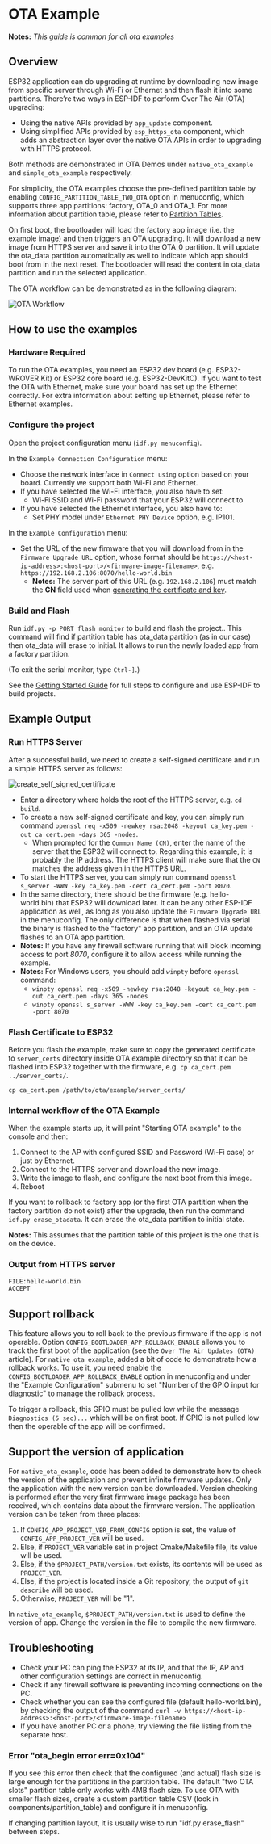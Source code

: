 # OTA Example

**Notes:** *This guide is common for all ota examples*

## Overview

ESP32 application can do upgrading at runtime by downloading new image from specific server through Wi-Fi or Ethernet and then flash it into some partitions. There’re two ways in ESP-IDF to perform Over The Air (OTA) upgrading:

- Using the native APIs provided by `app_update` component.
- Using simplified APIs provided by  `esp_https_ota` component, which adds an abstraction layer over the native OTA APIs in order to upgrading with HTTPS protocol.

Both methods are demonstrated in OTA Demos under `native_ota_example` and `simple_ota_example` respectively.

For simplicity, the OTA examples choose the pre-defined partition table by enabling `CONFIG_PARTITION_TABLE_TWO_OTA` option in menuconfig, which supports three app partitions: factory, OTA_0 and OTA_1. For more information about partition table, please refer to [Partition Tables](https://docs.espressif.com/projects/esp-idf/en/latest/api-guides/partition-tables.html).

On first boot, the bootloader will load the factory app image (i.e. the example image) and then triggers an OTA upgrading. It will download a new image from HTTPS server and save it into the OTA_0 partition. It will update the ota_data partition automatically as well to indicate which app should boot from in the next reset. The bootloader will read the content in ota_data partition and run the selected application.

The OTA workflow can be demonstrated as in the following diagram:

![OTA Workflow](ota_workflow.png)

## How to use the examples

### Hardware Required

To run the OTA examples, you need an ESP32 dev board (e.g. ESP32-WROVER Kit) or ESP32 core board (e.g. ESP32-DevKitC). If you want to test the OTA with Ethernet, make sure your board has set up the Ethernet correctly. For extra information about setting up Ethernet, please refer to Ethernet examples.

### Configure the project

Open the project configuration menu (`idf.py menuconfig`). 

In the `Example Connection Configuration` menu:

* Choose the network interface in `Connect using`  option based on your board. Currently we support both Wi-Fi and Ethernet.
* If you have selected the Wi-Fi interface, you also have to set:
  * Wi-Fi SSID and Wi-Fi password that your ESP32 will connect to
* If you have selected the Ethernet interface, you also have to:
  * Set PHY model under `Ethernet PHY Device` option, e.g. IP101.

In the `Example Configuration` menu:

* Set the URL of the new firmware that you will download from in the `Firmware Upgrade URL` option, whose format should be `https://<host-ip-address>:<host-port>/<firmware-image-filename>`, e.g. `https://192.168.2.106:8070/hello-world.bin`
  * **Notes:** The server part of this URL (e.g. `192.168.2.106`) must match the **CN** field used when [generating the certificate and key](#run-https-server).

### Build and Flash

Run `idf.py -p PORT flash monitor` to build and flash the project.. This command will find if partition table has ota_data partition (as in our case) then ota_data will erase to initial. It allows to run the newly loaded app from a factory partition.

(To exit the serial monitor, type ``Ctrl-]``.)

See the [Getting Started Guide](https://docs.espressif.com/projects/esp-idf/en/latest/get-started/index.html) for full steps to configure and use ESP-IDF to build projects.

## Example Output

### Run HTTPS Server

After a successful build, we need to create a self-signed certificate and run a simple HTTPS server as follows:

![create_self_signed_certificate](https://dl.espressif.com/dl/esp-idf/docs/_static/ota_self_signature.gif)

* Enter a directory where holds the root of the HTTPS server, e.g. `cd build`.
* To create a new self-signed certificate and key, you can simply run command `openssl req -x509 -newkey rsa:2048 -keyout ca_key.pem -out ca_cert.pem -days 365 -nodes`.
  * When prompted for the `Common Name (CN)`, enter the name of the server that the ESP32 will connect to. Regarding this example, it is probably the IP address. The HTTPS client will make sure that the `CN` matches the address given in the HTTPS URL.
* To start the HTTPS server, you can simply run command `openssl s_server -WWW -key ca_key.pem -cert ca_cert.pem -port 8070`.
* In the same directory, there should be the firmware (e.g. hello-world.bin) that ESP32 will download later. It can be any other ESP-IDF application as well, as long as you also update the `Firmware Upgrade URL` in the menuconfig. The only difference is that when flashed via serial the binary is flashed to the "factory" app partition, and an OTA update flashes to an OTA app partition.
* **Notes:** If you have any firewall software running that will block incoming access to port *8070*, configure it to allow access while running the example.
* **Notes:** For Windows users, you should add `winpty` before `openssl` command:
  * `winpty openssl req -x509 -newkey rsa:2048 -keyout ca_key.pem -out ca_cert.pem -days 365 -nodes`
  * `winpty openssl s_server -WWW -key ca_key.pem -cert ca_cert.pem -port 8070`

### Flash Certificate to ESP32

Before you flash the example, make sure to copy the generated certificate to `server_certs` directory inside OTA example directory so that it can be flashed into ESP32 together with the firmware, e.g. `cp ca_cert.pem ../server_certs/`.

```
cp ca_cert.pem /path/to/ota/example/server_certs/
```

### Internal workflow of the OTA Example

When the example starts up, it will print "Starting OTA example" to the console and then:

1. Connect to the AP with configured SSID and Password (Wi-Fi case) or just by Ethernet.
2. Connect to the HTTPS server and download the new image.
3. Write the image to flash, and configure the next boot from this image.
4. Reboot

If you want to rollback to factory app (or the first OTA partition when the factory partition do not exist) after the upgrade, then run the command `idf.py erase_otadata`. It can erase the ota_data partition to initial state.

**Notes:** This assumes that the partition table of this project is the one that is on the device.

### Output from HTTPS server

```bash
FILE:hello-world.bin
ACCEPT
```


## Support rollback

This feature allows you to roll back to the previous firmware if the app is not operable. Option `CONFIG_BOOTLOADER_APP_ROLLBACK_ENABLE` allows you to track the first boot of the application (see the ``Over The Air Updates (OTA)`` article). 
For ``native_ota_example``, added a bit of code to demonstrate how a rollback works. To use it, you need enable the `CONFIG_BOOTLOADER_APP_ROLLBACK_ENABLE` option in menuconfig and under the "Example Configuration" submenu to set "Number of the GPIO input for diagnostic" to manage the rollback process.

To trigger a rollback, this GPIO must be pulled low while the message `Diagnostics (5 sec)...` which will be on first boot.
If GPIO is not pulled low then the operable of the app will be confirmed.

## Support the version of application

For ``native_ota_example``, code has been added to demonstrate how to check the version of the application and prevent infinite firmware updates. Only the application with the new version can be downloaded. Version checking is performed after the very first firmware image package has been received, which contains data about the firmware version. The application version can be taken from three places:

1. If `CONFIG_APP_PROJECT_VER_FROM_CONFIG` option is set, the value of `CONFIG_APP_PROJECT_VER` will be used.
2. Else, if ``PROJECT_VER`` variable set in project Cmake/Makefile file, its value will be used.
3. Else, if the ``$PROJECT_PATH/version.txt`` exists, its contents will be used as ``PROJECT_VER``.
4. Else, if the project is located inside a Git repository, the output of ``git describe`` will be used.
5. Otherwise, ``PROJECT_VER`` will be "1".

In ``native_ota_example``, ``$PROJECT_PATH/version.txt`` is used to define the version of app. Change the version in the file to compile the new firmware.

## Troubleshooting

* Check your PC can ping the ESP32 at its IP, and that the IP, AP and other configuration settings are correct in menuconfig.
* Check if any firewall software is preventing incoming connections on the PC.
* Check whether you can see the configured file (default hello-world.bin), by checking the output of the command `curl -v https://<host-ip-address>:<host-port>/<firmware-image-filename>`
* If you have another PC or a phone, try viewing the file listing from the separate host.

### Error "ota_begin error err=0x104"

If you see this error then check that the configured (and actual) flash size is large enough for the partitions in the partition table. The default "two OTA slots" partition table only works with 4MB flash size. To use OTA with smaller flash sizes, create a custom partition table CSV (look in components/partition_table) and configure it in menuconfig.

If changing partition layout, it is usually wise to run "idf.py erase_flash" between steps.

